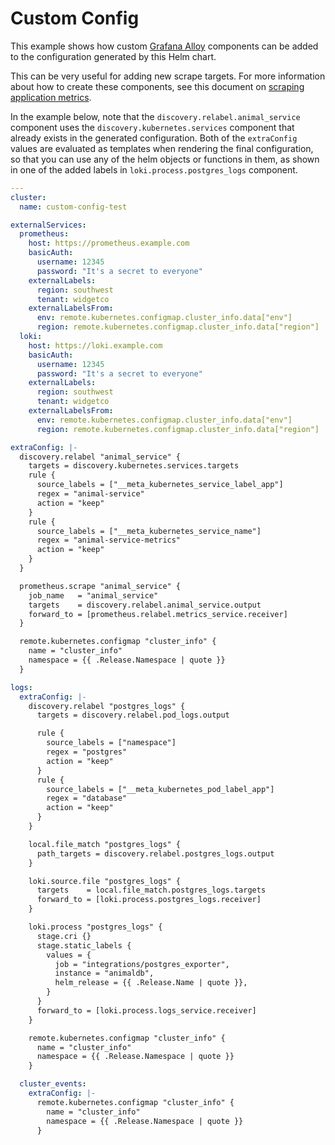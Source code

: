 # Custom Config

This example shows how custom [Grafana Alloy](https://grafana.com/docs/alloy/latest/) components can be added to the
configuration generated by this Helm chart.

This can be very useful for adding new scrape targets. For more information about how to create these components, see
this document on [scraping application metrics](../../ScrapeApplicationMetrics.md).

In the example below, note that the `discovery.relabel.animal_service` component uses
the `discovery.kubernetes.services` component that already exists in the generated configuration. Both of
the `extraConfig` values are evaluated as templates when rendering the final configuration, so that you can use any of
the helm objects or functions in them, as shown in one of the added labels in `loki.process.postgres_logs` component.

```yaml
---
cluster:
  name: custom-config-test

externalServices:
  prometheus:
    host: https://prometheus.example.com
    basicAuth:
      username: 12345
      password: "It's a secret to everyone"
    externalLabels:
      region: southwest
      tenant: widgetco
    externalLabelsFrom:
      env: remote.kubernetes.configmap.cluster_info.data["env"]
      region: remote.kubernetes.configmap.cluster_info.data["region"]
  loki:
    host: https://loki.example.com
    basicAuth:
      username: 12345
      password: "It's a secret to everyone"
    externalLabels:
      region: southwest
      tenant: widgetco
    externalLabelsFrom:
      env: remote.kubernetes.configmap.cluster_info.data["env"]
      region: remote.kubernetes.configmap.cluster_info.data["region"]

extraConfig: |-
  discovery.relabel "animal_service" {
    targets = discovery.kubernetes.services.targets
    rule {
      source_labels = ["__meta_kubernetes_service_label_app"]
      regex = "animal-service"
      action = "keep"
    }
    rule {
      source_labels = ["__meta_kubernetes_service_name"]
      regex = "animal-service-metrics"
      action = "keep"
    }
  }

  prometheus.scrape "animal_service" {
    job_name   = "animal_service"
    targets    = discovery.relabel.animal_service.output
    forward_to = [prometheus.relabel.metrics_service.receiver]
  }

  remote.kubernetes.configmap "cluster_info" {
    name = "cluster_info"
    namespace = {{ .Release.Namespace | quote }}
  }

logs:
  extraConfig: |-
    discovery.relabel "postgres_logs" {
      targets = discovery.relabel.pod_logs.output

      rule {
        source_labels = ["namespace"]
        regex = "postgres"
        action = "keep"
      }
      rule {
        source_labels = ["__meta_kubernetes_pod_label_app"]
        regex = "database"
        action = "keep"
      }
    }

    local.file_match "postgres_logs" {
      path_targets = discovery.relabel.postgres_logs.output
    }

    loki.source.file "postgres_logs" {
      targets    = local.file_match.postgres_logs.targets
      forward_to = [loki.process.postgres_logs.receiver]
    }

    loki.process "postgres_logs" {
      stage.cri {}
      stage.static_labels {
        values = {
          job = "integrations/postgres_exporter",
          instance = "animaldb",
          helm_release = {{ .Release.Name | quote }},
        }
      }
      forward_to = [loki.process.logs_service.receiver]
    }

    remote.kubernetes.configmap "cluster_info" {
      name = "cluster_info"
      namespace = {{ .Release.Namespace | quote }}
    }

  cluster_events:
    extraConfig: |-
      remote.kubernetes.configmap "cluster_info" {
        name = "cluster_info"
        namespace = {{ .Release.Namespace | quote }}
      }

```
